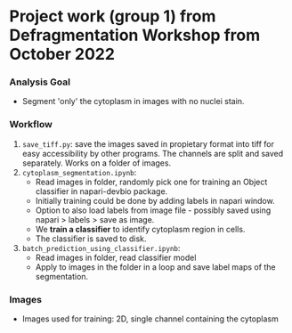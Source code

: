# Project work (group 1) from Defragmentation Workshop from October 2022

### Analysis Goal
- Segment 'only' the cytoplasm in images with no nuclei stain. 

### Workflow 
1. `save_tiff.py`: save the images saved in propietary format into tiff for easy accessibility by other programs. The channels are split and saved separately. Works on a folder of images. 
2. `cytoplasm_segmentation.ipynb`: 
    - Read images in folder, randomly pick one for training an Object classifier in napari-devbio package.
    - Initially training could be done by adding labels in napari window.
    - Option to also load labels from image file - possibly saved using napari > labels > save as image.
    - We **train a classifier** to identify cytoplasm region in cells.
    - The classifier is saved to disk.
3. `batch_prediction_using_classifier.ipynb`: 
    - Read images in folder, read classifier model 
    - Apply to images in the folder in a loop and save label maps of the segmentation.
    
### Images 
- Images used for training: 2D, single channel containing the cytoplasm 

 
